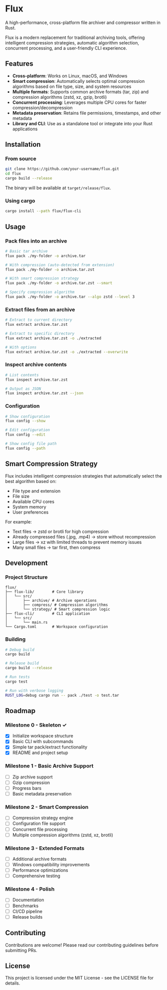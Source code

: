 # Flux

A high-performance, cross-platform file archiver and compressor written in Rust.

Flux is a modern replacement for traditional archiving tools, offering intelligent compression strategies, automatic algorithm selection, concurrent processing, and a user-friendly CLI experience.

## Features

- **Cross-platform**: Works on Linux, macOS, and Windows
- **Smart compression**: Automatically selects optimal compression algorithms based on file type, size, and system resources
- **Multiple formats**: Supports common archive formats (tar, zip) and compression algorithms (zstd, xz, gzip, brotli)
- **Concurrent processing**: Leverages multiple CPU cores for faster compression/decompression
- **Metadata preservation**: Retains file permissions, timestamps, and other metadata
- **Library and CLI**: Use as a standalone tool or integrate into your Rust applications

## Installation

### From source

```bash
git clone https://github.com/your-username/flux.git
cd flux
cargo build --release
```

The binary will be available at `target/release/flux`.

### Using cargo

```bash
cargo install --path flux/flux-cli
```

## Usage

### Pack files into an archive

```bash
# Basic tar archive
flux pack ./my-folder -o archive.tar

# With compression (auto-detected from extension)
flux pack ./my-folder -o archive.tar.zst

# With smart compression strategy
flux pack ./my-folder -o archive.tar.zst --smart

# Specify compression algorithm
flux pack ./my-folder -o archive.tar --algo zstd --level 3
```

### Extract files from an archive

```bash
# Extract to current directory
flux extract archive.tar.zst

# Extract to specific directory
flux extract archive.tar.zst -o ./extracted

# With options
flux extract archive.tar.zst -o ./extracted --overwrite
```

### Inspect archive contents

```bash
# List contents
flux inspect archive.tar.zst

# Output as JSON
flux inspect archive.tar.zst --json
```

### Configuration

```bash
# Show configuration
flux config --show

# Edit configuration
flux config --edit

# Show config file path
flux config --path
```

## Smart Compression Strategy

Flux includes intelligent compression strategies that automatically select the best algorithm based on:

- File type and extension
- File size
- Available CPU cores
- System memory
- User preferences

For example:
- Text files → zstd or brotli for high compression
- Already compressed files (.jpg, .mp4) → store without recompression
- Large files → xz with limited threads to prevent memory issues
- Many small files → tar first, then compress

## Development

### Project Structure

```
flux/
├── flux-lib/        # Core library
│   └── src/
│       ├── archive/ # Archive operations
│       ├── compress/ # Compression algorithms
│       └── strategy/ # Smart compression logic
├── flux-cli/        # CLI application
│   └── src/
│       └── main.rs
└── Cargo.toml       # Workspace configuration
```

### Building

```bash
# Debug build
cargo build

# Release build
cargo build --release

# Run tests
cargo test

# Run with verbose logging
RUST_LOG=debug cargo run -- pack ./test -o test.tar
```

## Roadmap

### Milestone 0 - Skeleton ✓
- [x] Initialize workspace structure
- [x] Basic CLI with subcommands
- [x] Simple tar pack/extract functionality
- [x] README and project setup

### Milestone 1 - Basic Archive Support
- [ ] Zip archive support
- [ ] Gzip compression
- [ ] Progress bars
- [ ] Basic metadata preservation

### Milestone 2 - Smart Compression
- [ ] Compression strategy engine
- [ ] Configuration file support
- [ ] Concurrent file processing
- [ ] Multiple compression algorithms (zstd, xz, brotli)

### Milestone 3 - Extended Formats
- [ ] Additional archive formats
- [ ] Windows compatibility improvements
- [ ] Performance optimizations
- [ ] Comprehensive testing

### Milestone 4 - Polish
- [ ] Documentation
- [ ] Benchmarks
- [ ] CI/CD pipeline
- [ ] Release builds

## Contributing

Contributions are welcome! Please read our contributing guidelines before submitting PRs.

## License

This project is licensed under the MIT License - see the LICENSE file for details.
